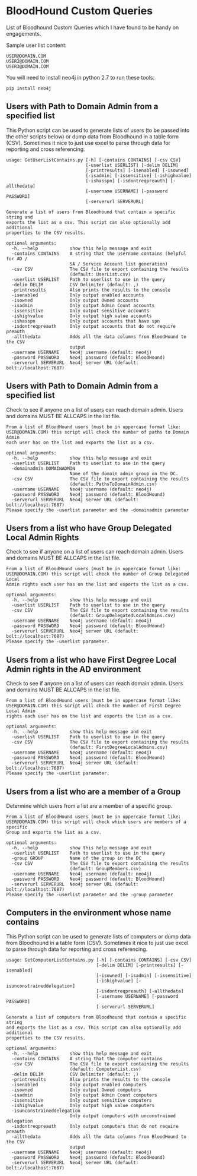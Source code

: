 # BloodHound Custom Queries
List of Bloodhound Custom Queries which I have found to be handy on engagements.

Sample user list content:
```
USER@DOMAIN.COM
USER2@DOMAIN.COM
USER3@DOMAIN.COM
```

You will need to install neo4j in python 2.7 to run these tools:
```
pip install neo4j
```
## Users with Path to Domain Admin from a specified list
This Python script can be used to generate lists of users (to be passed into the other scripts below) or dump data from Bloodhound in a table form (CSV).  Sometimes it nice to just use excel to parse through data for reporting and cross referencing. 
```
usage: GetUserListContains.py [-h] [-contains CONTAINS] [-csv CSV]
                              [-userlist USERLIST] [-delim DELIM]
                              [-printresults] [-isenabled] [-isowned]
                              [-isadmin] [-issensitive] [-ishighvalue]
                              [-ishasspn] [-isdontreqpreauth] [-allthedata]
                              [-username USERNAME] [-password PASSWORD]
                              [-serverurl SERVERURL]

Generate a list of users from Bloodhound that contain a specific string and
exports the list as a csv. This script can also optionally add additional
properties to the CSV results.

optional arguments:
  -h, --help            show this help message and exit
  -contains CONTAINS    A string that the username contains (helpful for AD /
                        SA / Service Account list generation)
  -csv CSV              The CSV file to export containing the results
                        (default: UserList.csv)
  -userlist USERLIST    Path to userlist to use in the query
  -delim DELIM          CSV Delimiter (default: ,)
  -printresults         Also prints the results to the console
  -isenabled            Only output enabled accounts
  -isowned              Only output Owned accounts
  -isadmin              Only output Admin Count accounts
  -issensitive          Only output sensitive accounts
  -ishighvalue          Only output high value accounts
  -ishasspn             Only output accounts that have spn
  -isdontreqpreauth     Only output accounts that do not require preauth
  -allthedata           Adds all the data columns from BloodHound to the CSV
                        output
  -username USERNAME    Neo4j username (default: neo4j)
  -password PASSWORD    Neo4j password (default: BloodHound)
  -serverurl SERVERURL  Neo4j server URL (default: bolt://localhost:7687)

```

## Users with Path to Domain Admin from a specified list
Check to see if anyone on a list of users can reach domain admin. Users and domains MUST BE ALLCAPS in the list file.
```
From a list of BloodHound users (must be in uppercase format like:
USER@DOMAIN.COM) this script will check the number of paths to Domain Admin
each user has on the list and exports the list as a csv.

optional arguments:
  -h, --help            show this help message and exit
  -userlist USERLIST    Path to userlist to use in the query
  -domainadmin DOMAINADMIN
                        Name of the domain admin group on the DC.
  -csv CSV              The CSV file to export containing the results
                        (default: PathsToDomainAdmin.csv)
  -username USERNAME    Neo4j username (default: neo4j)
  -password PASSWORD    Neo4j password (default: BloodHound)
  -serverurl SERVERURL  Neo4j server URL (default: bolt://localhost:7687)
Please specify the -userlist parameter and the -domainadmin parameter
```

## Users from a list who have Group Delegated Local Admin Rights
Check to see if anyone on a list of users can reach domain admin. Users and domains MUST BE ALLCAPS in the list file.

```
From a list of BloodHound users (must be in uppercase format like:
USER@DOMAIN.COM) this script will check the number of Group Delegated Local
Admin rights each user has on the list and exports the list as a csv.

optional arguments:
  -h, --help            show this help message and exit
  -userlist USERLIST    Path to userlist to use in the query
  -csv CSV              The CSV file to export containing the results
                        (default: GroupDelegatedLocalAdmins.csv)
  -username USERNAME    Neo4j username (default: neo4j)
  -password PASSWORD    Neo4j password (default: BloodHound)
  -serverurl SERVERURL  Neo4j server URL (default: bolt://localhost:7687)
Please specify the -userlist parameter.

```

## Users from a list who have First Degree Local Admin rights in the AD environment
Check to see if anyone on a list of users can reach domain admin. Users and domains MUST BE ALLCAPS in the list file.

```
From a list of BloodHound users (must be in uppercase format like:
USER@DOMAIN.COM) this script will check the number of First Degree Local Admin
rights each user has on the list and exports the list as a csv.

optional arguments:
  -h, --help            show this help message and exit
  -userlist USERLIST    Path to userlist to use in the query
  -csv CSV              The CSV file to export containing the results
                        (default: FirstDegreeLocalAdmins.csv)
  -username USERNAME    Neo4j username (default: neo4j)
  -password PASSWORD    Neo4j password (default: BloodHound)
  -serverurl SERVERURL  Neo4j server URL (default: bolt://localhost:7687)
Please specify the -userlist parameter.

```


## Users from a list who are a member of a Group
Determine which users from a list are a member of a specific group.
```
From a list of BloodHound users (must be in uppercase format like:
USER@DOMAIN.COM) this script will check which users are members of a specific
Group and exports the list as a csv.

optional arguments:
  -h, --help            show this help message and exit
  -userlist USERLIST    Path to userlist to use in the query
  -group GROUP          Name of the group in the DC
  -csv CSV              The CSV file to export containing the results
                        (default: GroupMembers.csv)
  -username USERNAME    Neo4j username (default: neo4j)
  -password PASSWORD    Neo4j password (default: BloodHound)
  -serverurl SERVERURL  Neo4j server URL (default: bolt://localhost:7687)
Please specify the -userlist parameter and the -group parameter
```

## Computers in the environment whose name contains
This Python script can be used to generate lists of computers or dump data from Bloodhound in a table form (CSV).  Sometimes it nice to just use excel to parse through data for reporting and cross referencing. 
```
usage: GetComputerListContains.py [-h] [-contains CONTAINS] [-csv CSV]
                                  [-delim DELIM] [-printresults] [-isenabled]
                                  [-isowned] [-isadmin] [-issensitive]
                                  [-ishighvalue] [-isunconstraineddelegation]
                                  [-isdontreqpreauth] [-allthedata]
                                  [-username USERNAME] [-password PASSWORD]
                                  [-serverurl SERVERURL]

Generate a list of computers from Bloodhound that contain a specific string
and exports the list as a csv. This script can also optionally add additional
properties to the CSV results.

optional arguments:
  -h, --help            show this help message and exit
  -contains CONTAINS    A string that the computer contains
  -csv CSV              The CSV file to export containing the results
                        (default: ComputerList.csv)
  -delim DELIM          CSV Delimiter (default: ,)
  -printresults         Also prints the results to the console
  -isenabled            Only output enabled computers
  -isowned              Only output Owned computers
  -isadmin              Only output Admin Count computers
  -issensitive          Only output sensitive computers
  -ishighvalue          Only output high value computers
  -isunconstraineddelegation
                        Only output computers with unconstrained delegation
  -isdontreqpreauth     Only output computers that do not require preauth
  -allthedata           Adds all the data columns from BloodHound to the CSV
                        output
  -username USERNAME    Neo4j username (default: neo4j)
  -password PASSWORD    Neo4j password (default: BloodHound)
  -serverurl SERVERURL  Neo4j server URL (default: bolt://localhost:7687)
```
